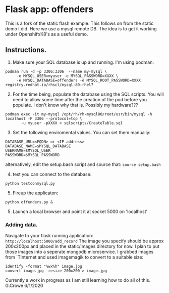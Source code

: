 # Flask app: offenders
This is a fork of the static flash example. This follows on from the static demo I did. Here we use a mysql remote DB. The idea is to get it working under Openshift/K8's as a useful demo.

## Instructions.
1. Make sure your SQL database is up and running.  I'm using podman:
```
podman run -d -p 3306:3306  --name my-mysql \
     -e MYSQL_USER=myuser -e MYSQL_PASSWORD=XXXX \
     -e MYSQL_DATABASE=offenders -e MYSQL_ROOT_PASSWORD=XXXX registry.redhat.io/rhscl/mysql-80-rhel7
```
2. For the time being, populate the database using the SQL scripts. You will need to allow some time after the creation of the pod before you populate. I don't know why that is. Possibly my hardware???
```
podman exec -it my-mysql /opt/rh/rh-mysql80/root/usr/bin/mysql -h localhost -P 3306 --protocol=tcp \
       -u myuser -pXXXX < sqlscripts/CreateTable.sql
```
3. Set the following enviromental values. You can set them manually:
```
DATABASE_URL=<FQDN> or <IP address>
DATABASE_NAME=$MYSQL_DATABASE
USERNAME=$MYSQL_USER
PASSWORD=$MYSQL_PASSWORD
```
alternatively, edit the setup.bash script and source that:
```source setup.bash```

4. test you can connect to the database:
```
python testconmysql.py
```

5. Fireup the applicaton:
```
python offenders.py &
```
5. Launch a local browser and point it at socket 5000 on 'localhost'

### Adding data.
Navigate to  your flask running application:  ```http://localhost:5000/add_record```
The image you specify should be approx 200x200px and placed in the static/images directory for now. I plan to put those images into a seperate mongodb microservice.  I grabbed images from `Tinternet and used imagemagik to convert to a suitable size:

```
identify -format "%wx%h" image.jpg
convert image.jpg -resize 200x200 > image.jpg
```
Currently a work in progress as I am still learning how to do all of this.
G.Crowe 6/1/2020
